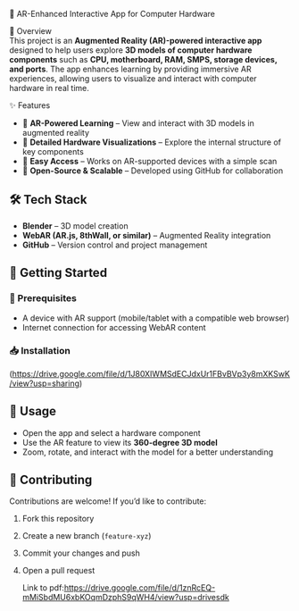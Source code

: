 📘 AR-Enhanced Interactive App for Computer Hardware  

📌 Overview  
This project is an **Augmented Reality (AR)-powered interactive app** designed to help users explore **3D models of computer hardware components** such as **CPU, motherboard, RAM, SMPS, storage devices, and ports**. The app enhances learning by providing immersive AR experiences, allowing users to visualize and interact with computer hardware in real time.  

 ✨ Features  
- 🔹 **AR-Powered Learning** – View and interact with 3D models in augmented reality  
- 🔹 **Detailed Hardware Visualizations** – Explore the internal structure of key components  
- 🔹 **Easy Access** – Works on AR-supported devices with a simple scan  
- 🔹 **Open-Source & Scalable** – Developed using GitHub for collaboration  

## 🛠️ Tech Stack  
- **Blender** – 3D model creation  
- **WebAR (AR.js, 8thWall, or similar)** – Augmented Reality integration  
- **GitHub** – Version control and project management  

## 🚀 Getting Started  
### 🔧 Prerequisites  
- A device with AR support (mobile/tablet with a compatible web browser)  
- Internet connection for accessing WebAR content  

### 📥 Installation  
(https://drive.google.com/file/d/1J80XIWMSdECJdxUr1FBvBVp3y8mXKSwK/view?usp=sharing) 

## 📌 Usage  
- Open the app and select a hardware component  
- Use the AR feature to view its **360-degree 3D model**  
- Zoom, rotate, and interact with the model for a better understanding  

## 🤝 Contributing  
Contributions are welcome! If you’d like to contribute:  
1. Fork this repository  
2. Create a new branch (`feature-xyz`)  
3. Commit your changes and push  
4. Open a pull request

   Link to pdf:https://drive.google.com/file/d/1znRcEQ-mMiSbdMU6xbKOqmDzphS9qWH4/view?usp=drivesdk
   

